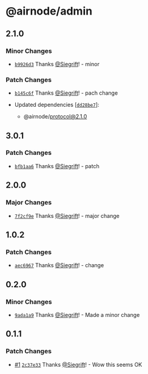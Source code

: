 # @airnode/admin

## 2.1.0

### Minor Changes

- [`b9926d3`](https://github.com/Siegrift/airnode/commit/b9926d36d829369161b220c0783f87c538c5af6d) Thanks [@Siegrift](https://github.com/Siegrift)! - minor

### Patch Changes

- [`b145c6f`](https://github.com/Siegrift/airnode/commit/b145c6fd8bc54d03a3977d8428ecda3997b1c413) Thanks [@Siegrift](https://github.com/Siegrift)! - pach change

- Updated dependencies [[`dd28be7`](https://github.com/Siegrift/airnode/commit/dd28be7028975e01be5f6671615ff2f532d088d0)]:
  - @airnode/protocol@2.1.0

## 3.0.1

### Patch Changes

- [`bfb1aa6`](https://github.com/Siegrift/airnode/commit/bfb1aa6e47710eba79908a4537806deabc8c2328) Thanks [@Siegrift](https://github.com/Siegrift)! - patch

## 2.0.0

### Major Changes

- [`7f2cf9e`](https://github.com/Siegrift/airnode/commit/7f2cf9e424607279eba1174017bc50d901f22e63) Thanks [@Siegrift](https://github.com/Siegrift)! - major change

## 1.0.2

### Patch Changes

- [`aec6967`](https://github.com/Siegrift/airnode/commit/aec69677a67475c970c3dba30915b0969ad9e0d3) Thanks [@Siegrift](https://github.com/Siegrift)! - change

## 0.2.0

### Minor Changes

- [`9ada1a9`](https://github.com/Siegrift/airnode/commit/9ada1a965999d6adff55c017365967f46365d555) Thanks [@Siegrift](https://github.com/Siegrift)! - Made a minor change

## 0.1.1

### Patch Changes

- [#1](https://github.com/Siegrift/airnode/pull/1) [`2c37e33`](https://github.com/Siegrift/airnode/commit/2c37e3301f2205465bae33327ab7758658c83ac6) Thanks [@Siegrift](https://github.com/Siegrift)! - Wow this seems OK
